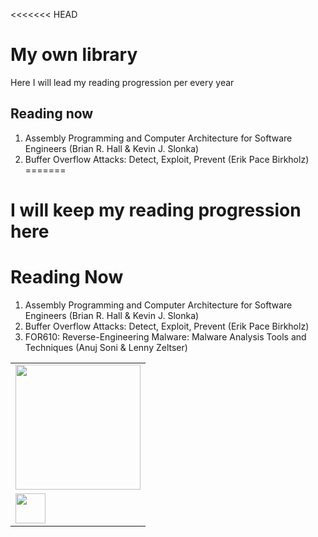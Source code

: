 <<<<<<< HEAD
# My own library
Here I will lead my reading progression per every year

## Reading now

1. Assembly Programming and Computer Architecture for Software Engineers (Brian R. Hall & Kevin J. Slonka)
2. Buffer Overflow Attacks: Detect, Exploit, Prevent (Erik Pace Birkholz)
=======
# I will keep my reading progression here

# Reading Now

1. Assembly Programming and Computer Architecture for Software Engineers (Brian R. Hall & Kevin J. Slonka)
2. Buffer Overflow Attacks: Detect, Exploit, Prevent (Erik Pace Birkholz)
3. FOR610: Reverse-Engineering Malware: Malware Analysis Tools and Techniques (Anuj Soni & Lenny Zeltser)

<table>
  <tr>
      <td align="center" width="70">
        <a href="https://www.amazon.com/Practical-Cryptography-Python-Learning-Correct/dp/1484248996">
          <img  src="https://raw.githubusercontent.com/YWxtYXoK/MyOwnLibrary/main/resources/PracticalCrypto.svg" width="200" height="200" />
        </a>
      </td>
      <tr>
      <td>
        <a href="https://www.amazon.com/Practical-Cryptography-Python-Learning-Correct/dp/1484248996">
          <img  src="https://raw.githubusercontent.com/YWxtYXoK/MyOwnLibrary/main/resources/PracticalCrypto.svg" width="48" height="48" />
        </a>
      </td>
  </tr>
</table>  
